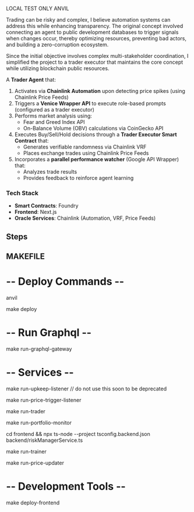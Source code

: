 LOCAL TEST ONLY ANVIL

Trading can be risky and complex, I believe automation systems can address this while enhancing transparency. The original concept involved connecting an agent to public development databases to trigger signals when changes occur, thereby optimizing resources, preventing bad actors, and building a zero-corruption ecosystem.


Since the initial objective involves complex multi-stakeholder coordination, I simplified the project to a trader executor that maintains the core concept while utilizing blockchain public resources.


A **Trader Agent** that:
1. Activates via **Chainlink Automation** upon detecting price spikes (using Chainlink Price Feeds)
2. Triggers a **Venice Wrapper API** to execute role-based prompts (configured as a trader executor)
3. Performs market analysis using:
   - Fear and Greed Index API
   - On-Balance Volume (OBV) calculations via CoinGecko API
4. Executes Buy/Sell/Hold decisions through a **Trader Executor Smart Contract** that:
   - Generates verifiable randomness via Chainlink VRF
   - Places exchange trades using Chainlink Price Feeds
5. Incorporates a **parallel performance watcher** (Google API Wrapper) that:
   - Analyzes trade results
   - Provides feedback to reinforce agent learning

### Tech Stack
- **Smart Contracts**: Foundry
- **Frontend**: Next.js
- **Oracle Services**: Chainlink (Automation, VRF, Price Feeds)



## Steps


## MAKEFILE

# -- Deploy Commands --
anvil

make deploy

# -- Run Graphql --

make run-graphql-gateway


# -- Services --

make run-upkeep-listener // do not use this soon to be deprecated


make run-price-trigger-listener

make run-trader

make run-portfolio-monitor

cd frontend && npx ts-node --project tsconfig.backend.json backend/riskManagerService.ts

make run-trainer

make run-price-updater 

# -- Development Tools --

make deploy-frontend


